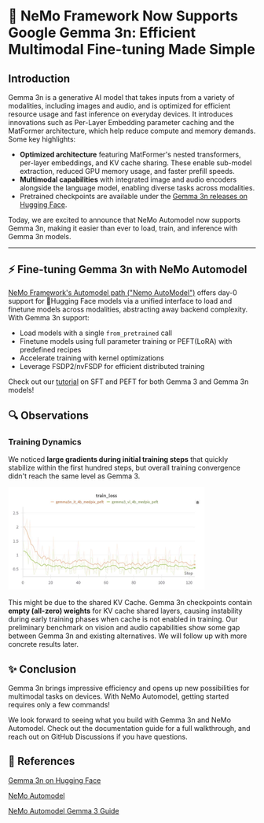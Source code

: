 # 🚀 NeMo Framework Now Supports Google Gemma 3n: Efficient Multimodal Fine-tuning Made Simple

## Introduction

Gemma 3n is a generative AI model that takes inputs from a variety of modalities, including images and audio, and is optimized for efficient resource usage and fast inference on everyday devices. It introduces innovations such as Per-Layer Embedding parameter caching and the MatFormer architecture, which help reduce compute and memory demands. Some key highlights:

- **Optimized architecture** featuring MatFormer's nested transformers, per-layer embeddings, and KV cache sharing. These enable sub-model extraction, reduced GPU memory usage, and faster prefill speeds.
- **Multimodal capabilities** with integrated image and audio encoders alongside the language model, enabling diverse tasks across modalities.  
- Pretrained checkpoints are available under the [Gemma 3n releases on Hugging Face](https://huggingface.co/collections/google/gemma-3n-685065323f5984ef315c93f4).

Today, we are excited to announce that NeMo Automodel now supports Gemma 3n, making it easier than ever to load, train, and inference with Gemma 3n models.


---

## ⚡ Fine-tuning Gemma 3n with NeMo Automodel

[NeMo Framework's Automodel path ("Nemo AutoModel")](https://github.com/NVIDIA-NeMo/Automodel) offers day-0 support for :hugs:Hugging Face models via a unified interface to load and finetune models across modalities, abstracting away backend complexity. With Gemma 3n support:

- Load models with a single `from_pretrained` call  
- Finetune models using full parameter training or PEFT(LoRA) with predefined recipes
- Accelerate training with kernel optimizations
- Leverage FSDP2/nvFSDP for efficient distributed training

Check out our [tutorial](https://github.com/NVIDIA-NeMo/Automodel/blob/huiyingl/gemma3n_sup_blog/docs/guides/gemma3_3n.md) on SFT and PEFT for both Gemma 3 and Gemma 3n models!

## 🔍 Observations

### Training Dynamics
We noticed **large gradients during initial training steps** that quickly stabilize within the first hundred steps, but overall training convergence didn't reach the same level as Gemma 3.

<img src="medpix_peft.jpg" width="400">

This might be due to the shared KV Cache. Gemma 3n checkpoints contain **empty (all-zero) weights** for KV cache shared layers, causing instability during early training phases when cache is not enabled in training. Our preliminary benchmark on vision and audio capabilities show some gap between Gemma 3n and existing alternatives. We will follow up with more concrete results later.


## ✨ Conclusion
Gemma 3n brings impressive efficiency and opens up new possibilities for multimodal tasks on devices. With NeMo Automodel, getting started requires only a few commands!

We look forward to seeing what you build with Gemma 3n and NeMo Automodel. Check out the documentation guide for a full walkthrough, and reach out on GitHub Discussions if you have questions.

## 🔗 References
[Gemma 3n on Hugging Face](https://huggingface.co/collections/google/gemma-3n-685065323f5984ef315c93f4)

[NeMo Automodel](https://github.com/NVIDIA-NeMo/Automodel)

[NeMo Automodel Gemma 3 Guide](https://github.com/NVIDIA-NeMo/Automodel/blob/huiyingl/gemma3n_sup_blog/docs/guides/gemma3_3n.md)
